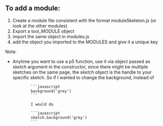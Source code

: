 ## To add a module:

1. Create a module file consistent with the format moduleSkeleton.js (or look at
   the other modules)
2. Export a tool_MODULE object
3. import the same object in modules.js
4. add the object you imported to the MODULES and give it a unique key

Note:

-   Anytime you want to use a p5 function, use it via object passed as _sketch_
    argument in the constructor, since there might be multiple sketches on the same
    page, the _sketch_ object is the handle to your specific sketch. So if I wanted
    to change the background, instead of

                ```javascript
                background('grey')
                ```

                I would do

                ```javascript
                sketch.background('grey')
                ```
